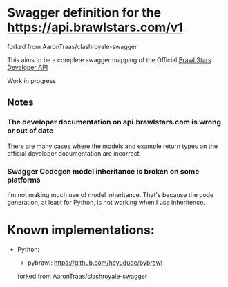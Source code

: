 # Swagger definition for the https://api.brawlstars.com/v1

forked from AaronTraas/clashroyale-swagger

This aims to be a complete swagger mapping of the Official [Brawl Stars Developer API](https://developer.brawlstars.com)

Work in progress

## Notes

### The developer documentation on api.brawlstars.com is wrong or out of date

There are many cases where the models and example return types on the official developer documentation are incorrect.

### Swagger Codegen model inheritance is broken on some platforms

I'm not making much use of model inheritance. That's because the code generation, at least for Python, is not working when I use inheritence.

# Known implementations:

- Python:
	- pybrawl: https://github.com/heyudude/pybrawl
	
	forked from AaronTraas/clashroyale-swagger
